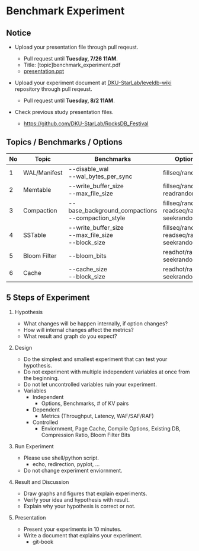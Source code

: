 # Benchmark Experiment
## Notice
* Upload your presentation file through pull reqeust.
    - Pull request until **Tuesday, 7/26 11AM**.
    - Title: [topic]benchmark_experiment.pdf
    - [presentation.ppt](../file/%5Bformat%5Dleveldb_study_ppt.pptx)   
    
* Upload your experiment document at [DKU-StarLab/leveldb-wiki](https://github.com/DKU-StarLab/leveldb-wiki) repository through pull reqeust.
    - Pull request until **Tuesday, 8/2 11AM**.
* Check previous study presentation files.
    - https://github.com/DKU-StarLab/RocksDB_Festival

## Topics / Benchmarks / Options
|No|Topic|Benchmarks|Options|Result|
|--|--|--|--|--|
|1|WAL/Manifest|--disable_wal</br>--wal_bytes_per_sync|fillseq/random|PPT|
|2|Memtable|--write_buffer_size</br>--max_file_size|fillseq/random</br>readrandom|PPT|
|3|Compaction|--base_background_compactions</br>--compaction_style|fillseq/random</br>readseq/random</br>seekrandom|[PPT](./2022.7.26_Compaction_week4.pdf)|
|4|SSTable|--write_buffer_size</br>--max_file_size</br>--block_size|fillseq/random</br>readseq/random</br>seekrandom|[PPT](./2022.7.26_SSTable_week4.pdf)|
|5|Bloom Filter|--bloom_bits|readhot/random<br>seekrandom|PPT|
|6|Cache|--cache_size</br>--block_size|readhot/random</br>seekrandom|PPT|

## 5 Steps of Experiment
1. Hypothesis
    * What changes will be happen internally, if option changes?
    * How will internal changes affect the metrics?
    * What result and graph do you expect?

2. Design
    * Do the simplest and smallest experiment that can test your hypothesis.
    * Do not experiment with multiple independent variables at once from the beginning.
    * Do not let uncontrolled variables ruin your experiment.  
    * Variables
        - Independent
            - Options, Benchmarks, # of KV pairs
        - Dependent
            * Metrics (Throughput, Latency, WAF/SAF/RAF)
        - Controlled
            * Enviornment, Page Cache, Compile Options, Existing DB, Compression Ratio, Bloom Filter Bits

3. Run Experiment
    * Please use shell/python script.
        - echo, redirection, pyplot, ...
    * Do not change experiment enviornment.

4. Result and Discussion
    * Draw graphs and figures that explain experiments.
    * Verify your idea and hypothesis with result.
    * Explain why your hypothesis is correct or not.

5. Presentation
    * Present your experiments in 10 minutes.
    * Write a document that explains your experiment.
        - git-book








 
